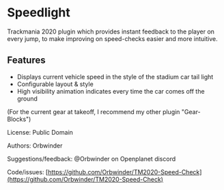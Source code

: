 # Speedlight

Trackmania 2020 plugin which provides instant feedback to the player on every jump, to make improving on speed-checks easier and more intuitive.

## Features
- Displays current vehicle speed in the style of the stadium car tail light
- Configurable layout & style
- High visibility animation indicates every time the car comes off the ground

(For the current gear at takeoff, I recommend my other plugin "Gear-Blocks")

License: Public Domain

Authors: Orbwinder

Suggestions/feedback: @Orbwinder on Openplanet discord

Code/issues: [https://github.com/Orbwinder/TM2020-Speed-Check](https://github.com/Orbwinder/TM2020-Speed-Check)
